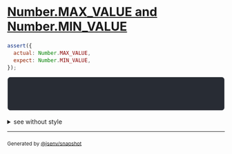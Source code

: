 # [Number.MAX_VALUE and Number.MIN_VALUE](../../well_known.test.js#L11)

```js
assert({
  actual: Number.MAX_VALUE,
  expect: Number.MIN_VALUE,
});
```

![img](throw.svg)

<details>
  <summary>see without style</summary>

```console
AssertionError: actual and expect are different

actual: 1_797_693_134_862_315_730_800_000_000_000_000_000_000_000_000_000_000_000_000_000_000_000_0…
expect: 0.0_000_000_000_000_000_000_000_000_000_000_000_000_000_000_000_000_000_000_000_000_000_000…
```

</details>


---

<sub>
  Generated by <a href="https://github.com/jsenv/core/tree/main/packages/tooling/snapshot">@jsenv/snapshot</a>
</sub>
